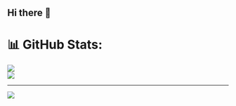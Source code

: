 ## Hi there 👋

# 📊 GitHub Stats:
![](https://github-readme-stats.vercel.app/api?username=Kamal007OLica&theme=dark&hide_border=false&include_all_commits=true&count_private=true)<br/>
![](https://github-readme-streak-stats.herokuapp.com/?user=Kamal007OLica&theme=city_light&hide_border=false)<br/>

---
[![](https://visitcount.itsvg.in/api?id=Kamal007OLica&icon=2&color=10)](https://visitcount.itsvg.in)

<!--
**Kamal007OLica/Kamal007OLica** is a ✨ _special_ ✨ repository because its `README.md` (this file) appears on your GitHub profile.

Here are some ideas to get you started:

- 🔭 I’m currently working on ...
- 🌱 I’m currently learning ...
- 👯 I’m looking to collaborate on ...
- 🤔 I’m looking for help with ...
- 💬 Ask me about ...
- 📫 How to reach me: ...
- 😄 Pronouns: ...
- ⚡ Fun fact: ...
-->
